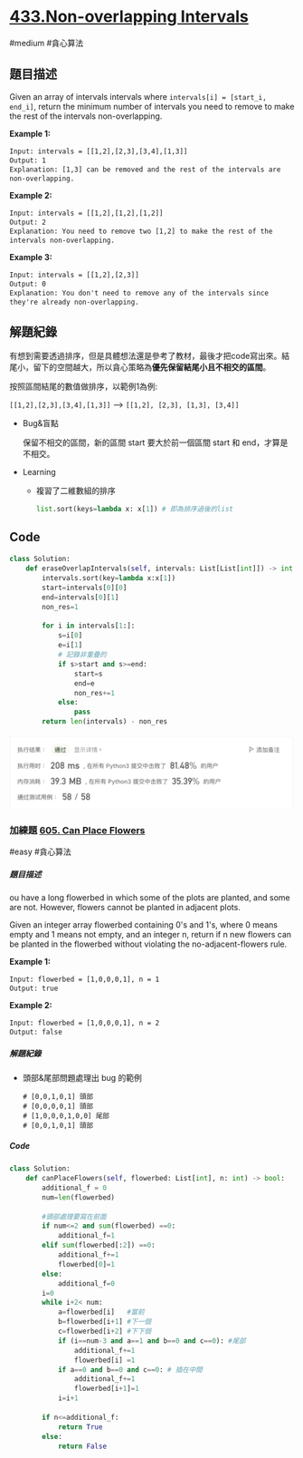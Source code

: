 # [433.Non-overlapping Intervals](https://leetcode.cn/problems/non-overlapping-intervals/)

#medium #貪心算法



## 題目描述

Given an array of intervals intervals where `intervals[i] = [start_i, end_i]`, return the minimum number of intervals you need to remove to make the rest of the intervals non-overlapping.

**Example 1:**

```text
Input: intervals = [[1,2],[2,3],[3,4],[1,3]]
Output: 1
Explanation: [1,3] can be removed and the rest of the intervals are non-overlapping.
```

**Example 2:**

```
Input: intervals = [[1,2],[1,2],[1,2]]
Output: 2
Explanation: You need to remove two [1,2] to make the rest of the intervals non-overlapping.
```

**Example 3:**

```
Input: intervals = [[1,2],[2,3]]
Output: 0
Explanation: You don't need to remove any of the intervals since they're already non-overlapping.
```



## 解題紀錄

有想到需要透過排序，但是具體想法還是參考了教材，最後才把code寫出來。結尾小，留下的空間越大，所以貪心策略為**優先保留結尾小且不相交的區間**。

按照區間結尾的數值做排序，以範例1為例: 

`[[1,2],[2,3],[3,4],[1,3]]` --> `[[1,2], [2,3], [1,3], [3,4]]`

* Bug&盲點

  保留不相交的區間，新的區間 start 要大於前一個區間 start 和 end，才算是不相交。

* Learning 

  * 複習了二維數組的排序

    ```python
    list.sort(keys=lambda x: x[1]) # 即為排序過後的list 
    ```
    
    

## Code

```python
class Solution:
    def eraseOverlapIntervals(self, intervals: List[List[int]]) -> int:
        intervals.sort(key=lambda x:x[1])
        start=intervals[0][0]
        end=intervals[0][1]
        non_res=1

        for i in intervals[1:]:
            s=i[0]
            e=i[1]
            # 記錄非重疊的 
            if s>start and s>=end:
                start=s
                end=e
                non_res+=1
            else:
                pass
        return len(intervals) - non_res

```

![image-20230102110840566](https://github.com/youngmihuang/leetcode-python/blob/main/img/435.non-overlapping_intervals_ac.png)



### 加練題 [605. Can Place Flowers](https://leetcode.cn/problems/can-place-flowers/)

#easy #貪心算法



##### 題目描述

ou have a long flowerbed in which some of the plots are planted, and some are not. However, flowers cannot be planted in adjacent plots.

Given an integer array flowerbed containing 0's and 1's, where 0 means empty and 1 means not empty, and an integer n, return if n new flowers can be planted in the flowerbed without violating the no-adjacent-flowers rule.



**Example 1:**

```
Input: flowerbed = [1,0,0,0,1], n = 1
Output: true
```

**Example 2:**

```
Input: flowerbed = [1,0,0,0,1], n = 2
Output: false
```



##### 解題紀錄

* 頭部&尾部問題處理出 bug 的範例

  ```
  # [0,0,1,0,1] 頭部
  # [0,0,0,0,1] 頭部
  # [1,0,0,0,1,0,0] 尾部
  # [0,0,1,0,1] 頭部
  ```

  

##### Code

```python
class Solution:
    def canPlaceFlowers(self, flowerbed: List[int], n: int) -> bool:
        additional_f = 0
        num=len(flowerbed)

        #頭部處理要寫在前面
        if num<=2 and sum(flowerbed) ==0:
            additional_f=1
        elif sum(flowerbed[:2]) ==0:
            additional_f+=1
            flowerbed[0]=1
        else:
            additional_f=0
        i=0
        while i+2< num:
            a=flowerbed[i]   #當前
            b=flowerbed[i+1] #下一個
            c=flowerbed[i+2] #下下個
            if (i==num-3 and a==1 and b==0 and c==0): #尾部
                additional_f+=1
                flowerbed[i] =1
            if a==0 and b==0 and c==0: # 插在中間
                additional_f+=1
                flowerbed[i+1]=1
            i=i+1

        if n<=additional_f:
            return True
        else:
            return False
```

